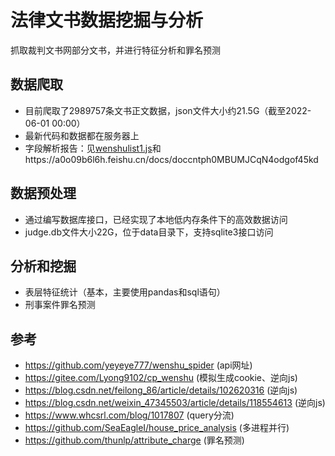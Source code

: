 # 法律文书数据挖掘与分析

抓取裁判文书网部分文书，并进行特征分析和罪名预测

## 数据爬取
- 目前爬取了2989757条文书正文数据，json文件大小约21.5G（截至2022-06-01 00:00）
- 最新代码和数据都在服务器上
- 字段解析报告：见[wenshulist1.js](data/wenshulist1.js)和https://a0o09b6l6h.feishu.cn/docs/doccntph0MBUMJCqN4odgof45kd

## 数据预处理
- 通过编写数据库接口，已经实现了本地低内存条件下的高效数据访问
- judge.db文件大小22G，位于data目录下，支持sqlite3接口访问

## 分析和挖掘
- 表层特征统计（基本，主要使用pandas和sql语句）
- 刑事案件罪名预测

## 参考
- https://github.com/yeyeye777/wenshu_spider (api网址)
- https://gitee.com/Lyong9102/cp_wenshu (模拟生成cookie、逆向js)
- https://blog.csdn.net/feilong_86/article/details/102620316 (逆向js)
- https://blog.csdn.net/weixin_47345503/article/details/118554613 (逆向js)
- https://www.whcsrl.com/blog/1017807 (query分流)
- https://github.com/SeaEagleI/house_price_analysis (多进程并行)
- https://github.com/thunlp/attribute_charge (罪名预测)
